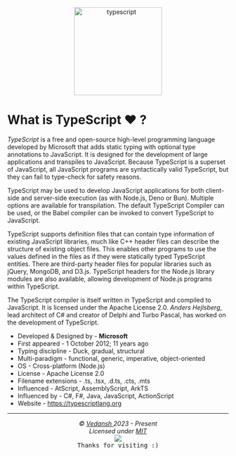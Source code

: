 <div align="center">
    <img
        src="https://cdn.jsdelivr.net/gh/offensive-vk/Icons@master/typescript/typescript-plain.svg"
        height=200
        width=200
        alt="typescript"
    >
</div>

# **What is TypeScript ❤️** ?

*TypeScript* is a free and open-source high-level programming language developed by Microsoft that adds static typing with optional type annotations to JavaScript. It is designed for the development of large applications and transpiles to JavaScript. Because TypeScript is a superset of JavaScript, all JavaScript programs are syntactically valid TypeScript, but they can fail to type-check for safety reasons.

TypeScript may be used to develop JavaScript applications for both client-side and server-side execution (as with Node.js, Deno or Bun). Multiple options are available for transpilation. The default TypeScript Compiler can be used, or the Babel compiler can be invoked to convert TypeScript to JavaScript.

TypeScript supports definition files that can contain type information of existing JavaScript libraries, much like C++ header files can describe the structure of existing object files. This enables other programs to use the values defined in the files as if they were statically typed TypeScript entities. There are third-party header files for popular libraries such as jQuery, MongoDB, and D3.js. TypeScript headers for the Node.js library modules are also available, allowing development of Node.js programs within TypeScript.

The TypeScript compiler is itself written in TypeScript and compiled to JavaScript. It is licensed under the Apache License 2.0. *Anders Hejlsberg*, lead architect of C# and creator of Delphi and Turbo Pascal, has worked on the development of TypeScript.

- Developed & Designed by - **Microsoft**
- First appeared - 1 October 2012; 11 years ago
- Typing discipline - Duck, gradual, structural
- Multi-paradigm - functional, generic, imperative, object-oriented
- OS - Cross-platform (Node.js)
- License - Apache License 2.0
- Filename extensions - .ts, .tsx, .d.ts, .cts, .mts
- Influenced - AtScript, AssemblyScript, ArkTS
- Influenced by - C#, F#, Java, JavaScript, ActionScript
- Website - <https://typescriptlang.org>

***

<p align="center">
  <i>&copy; <a href="https://github.com/offensive-vk/">Vedansh </a> 2023 - Present</i><br>
  <i>Licensed under <a href="https://mit-license.org/">MIT</a></i><br>
  <a href="https://github.com/npm-run-test"><img src="https://i.ibb.co/4KtpYxb/octocat-clean-mini.png" /></a><br>
  <kbd>Thanks for visiting :)</kbd>
</p>
